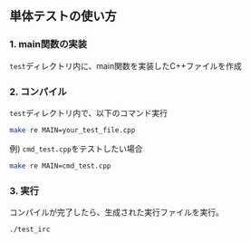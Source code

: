 ## 単体テストの使い方

### 1. main関数の実装
 `test`ディレクトリ内に、main関数を実装したC++ファイルを作成



### 2. コンパイル
`test`ディレクトリ内で、以下のコマンド実行

```bash
make re MAIN=your_test_file.cpp
```

例) `cmd_test.cpp`をテストしたい場合

```bash
make re MAIN=cmd_test.cpp
```


### 3. 実行

コンパイルが完了したら、生成された実行ファイルを実行。

```bash
./test_irc
```
